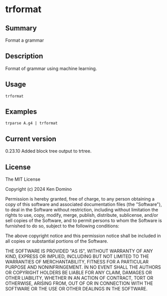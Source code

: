 # trformat

## Summary

Format a grammar

## Description

Format of grammar using machine learning.

## Usage

    trformat

## Examples

    trparse A.g4 | trformat

## Current version

0.23.10 Added block tree output to trtree.

## License

The MIT License

Copyright (c) 2024 Ken Domino

Permission is hereby granted, free of charge, 
to any person obtaining a copy of this software and 
associated documentation files (the "Software"), to 
deal in the Software without restriction, including 
without limitation the rights to use, copy, modify, 
merge, publish, distribute, sublicense, and/or sell 
copies of the Software, and to permit persons to whom 
the Software is furnished to do so, 
subject to the following conditions:

The above copyright notice and this permission notice 
shall be included in all copies or substantial portions of the Software.

THE SOFTWARE IS PROVIDED "AS IS", WITHOUT WARRANTY OF ANY KIND, 
EXPRESS OR IMPLIED, INCLUDING BUT NOT LIMITED TO THE WARRANTIES 
OF MERCHANTABILITY, FITNESS FOR A PARTICULAR PURPOSE AND NONINFRINGEMENT. 
IN NO EVENT SHALL THE AUTHORS OR COPYRIGHT HOLDERS BE LIABLE FOR 
ANY CLAIM, DAMAGES OR OTHER LIABILITY, WHETHER IN AN ACTION OF CONTRACT, 
TORT OR OTHERWISE, ARISING FROM, OUT OF OR IN CONNECTION WITH THE 
SOFTWARE OR THE USE OR OTHER DEALINGS IN THE SOFTWARE.
